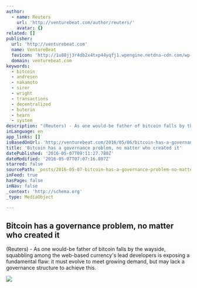 ```yaml
---
author:
  - name: Reuters
    url: 'http://venturebeat.com/author/reuters/'
    avatar: {}
related: []
publisher:
  url: 'http://venturebeat.com'
  name: VentureBeat
  favicon: 'http://1u88jj3r4db2x4txp44yqfj1.wpengine.netdna-cdn.com/wp-content/themes/vbnews/img/favicon.ico'
  domain: venturebeat.com
keywords:
  - bitcoin
  - andresen
  - nakamoto
  - sirer
  - wright
  - transactions
  - decentralized
  - buterin
  - hearn
  - system
description: "(Reuters) - As one would-be father of bitcoin falls by the wayside, squabbling among the web-based currency's lead developers is exposing a fundamental flaw: it must evolve to meet growing demand, but may lack a governance structure to achieve this."
inLanguage: en
app_links: []
isBasedOnUrl: 'http://venturebeat.com/2016/05/06/bitcoin-has-a-governance-problem-no-matter-who-created-it/'
title: 'Bitcoin has a governance problem, no matter who created it'
datePublished: '2016-05-07T09:11:27.780Z'
dateModified: '2016-05-07T07:07:16.807Z'
starred: false
sourcePath: _posts/2016-05-07-bitcoin-has-a-governance-problem-no-matter-who-created-it.md
inFeed: true
hasPage: false
inNav: false
_context: 'http://schema.org'
_type: MediaObject

---
```

<article style=""><h1>Bitcoin has a governance problem, no matter who created it</h1><p>(Reuters) - As one would-be father of bitcoin falls by the wayside, squabbling among the web-based currency's lead developers is exposing a fundamental flaw: it must evolve to meet growing demand, but may lack a governance structure to achieve this.</p><img src="http://1u88jj3r4db2x4txp44yqfj1.wpengine.netdna-cdn.com/wp-content/uploads/2015/11/Bitcoin-780x558.jpeg" /></article>